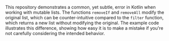 This repository demonstrates a common, yet subtle, error in Kotlin when working with mutable lists. The functions `removeIf` and `removeAll` modify the original list, which can be counter-intuitive compared to the `filter` function, which returns a new list without modifying the original.  The example code illustrates this difference, showing how easy it is to make a mistake if you're not carefully considering the intended behavior.